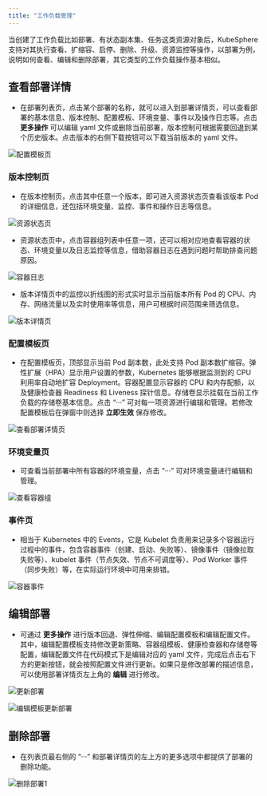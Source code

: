 ```yaml
---
title: "工作负载管理"
---
```


当创建了工作负载比如部署、有状态副本集、任务这类资源对象后，KubeSphere 支持对其执行查看、扩缩容、启停、删除、升级、资源监控等操作，以部署为例，说明如何查看、编辑和删除部署，其它类型的工作负载操作基本相似。

## 查看部署详情 

* 在部署列表页，点击某个部署的名称，就可以进入到部署详情页，可以查看部署的基本信息、版本控制、配置模板、环境变量、事件以及操作日志等。点击 **更多操作** 可以编辑 yaml 文件或删除当前部署，版本控制可根据需要回退到某个历史版本。点击版本的右侧下载按钮可以下载当前版本的 yaml 文件。

![配置模板页](/ae_deployment_details1.png)

### 版本控制页

* 在版本控制页，点击其中任意一个版本，即可进入资源状态页查看该版本 Pod 的详细信息，还包括环境变量、监控、事件和操作日志等信息。

![资源状态页](/ae_deployment_details_resource.png)

* 资源状态页中，点击容器组列表中任意一项，还可以相对应地查看容器的状态、环境变量以及日志监控等信息，借助容器日志在遇到问题时帮助排查问题原因。

![容器日志](/ae_deployment_details_log.png)


* 版本详情页中的监控以折线图的形式实时显示当前版本所有 Pod 的 CPU、内存、网络流量以及实时使用率等信息，用户可根据时间范围来筛选信息。

![版本详情页](/ae_deployment_details_monitor.png)

### 配置模板页

* 在配置模板页，顶部显示当前 Pod 副本数，此处支持 Pod 副本数扩缩容。弹性扩展（HPA）显示用户设置的参数，Kubernetes 能够根据监测到的 CPU 利用率自动地扩容 Deployment。容器配置显示容器的 CPU 和内存配额，以及健康检查器 Readiness 和 Liveness 探针信息。存储卷显示挂载在当前工作负载的存储卷基本信息。点击 “···” 可对每一项资源进行编辑和管理。若修改配置模板后在弹窗中则选择 **立即生效** 保存修改。

![查看部署详情页](/ae_deployment_details2.png)

### 环境变量页

* 可查看当前部署中所有容器的环境变量，点击 “···” 可对环境变量进行编辑和管理。

![查看容器组](/ae_deployment_details_env.png)

### 事件页

* 相当于 Kubernetes 中的 Events，它是 Kubelet 负责用来记录多个容器运行过程中的事件，包含容器事件（创建、启动、失败等）、镜像事件（镜像拉取失败等）、kubelet 事件（节点失效、节点不可调度等）、Pod Worker 事件（同步失败）等，在实际运行环境中可用来排错。

![容器事件](/ae_deployment_details_events.png)


## 编辑部署

* 可通过 **更多操作** 进行版本回退、弹性伸缩、编辑配置模板和编辑配置文件。其中，编辑配置模板支持修改更新策略、容器组模板、健康检查器和存储卷等配置，编辑配置文件在代码模式下是编辑对应的 yaml 文件，完成后点击右下方的更新按钮，就会按照配置文件进行更新。如果只是修改部署的描述信息，可以使用部署详情页左上角的 **编辑** 进行修改。

![更新部署](/ae_deployment_update_1.png)

![编辑模板更新部署](/ae_deployment_update_2.png)


## 删除部署

* 在列表页最右侧的 “···” 和部署详情页的左上方的更多选项中都提供了部署的删除功能。

 ![删除部署1](/ae_deployment_delete.png)